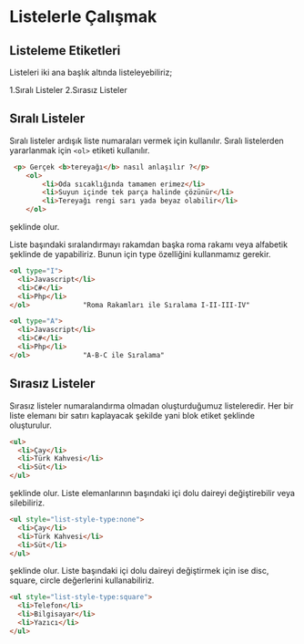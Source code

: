 # Listelerle Çalışmak

## Listeleme Etiketleri

Listeleri iki ana başlık altında listeleyebiliriz;

1.Sıralı Listeler
2.Sırasız Listeler

## Sıralı Listeler

Sıralı listeler ardışık liste numaraları vermek için kullanılır. Sıralı listelerden yararlanmak için ```<ol>```
etiketi kullanılır.
```html
 <p> Gerçek <b>tereyağı</b> nasıl anlaşılır ?</p>
    <ol>
        <li>Oda sıcaklığında tamamen erimez</li>
        <li>Suyun içinde tek parça halinde çözünür</li>
        <li>Tereyağı rengi sarı yada beyaz olabilir</li>
    </ol>
```
şeklinde olur.

Liste başındaki sıralandırmayı rakamdan başka roma rakamı veya alfabetik şeklinde de yapabiliriz. Bunun için type özelliğini kullanmamız gerekir.
```html
<ol type="I">
  <li>Javascript</li>
  <li>C#</li>
  <li>Php</li>
</ol>             "Roma Rakamları ile Sıralama I-II-III-IV"              
``` 
```html
<ol type="A">
  <li>Javascript</li>
  <li>C#</li>
  <li>Php</li>
</ol>             "A-B-C ile Sıralama"
```

## Sırasız Listeler

Sırasız listeler numaralandırma olmadan oluşturduğumuz listeleredir. Her bir liste elemanı bir satırı kaplayacak şekilde yani blok etiket şeklinde oluşturulur.
```html
<ul>
  <li>Çay</li>
  <li>Türk Kahvesi</li>
  <li>Süt</li>
</ul> 
```
şeklinde olur. Liste elemanlarının başındaki içi dolu daireyi değiştirebilir veya silebiliriz.
```html
<ul style="list-style-type:none">
  <li>Çay</li>
  <li>Türk Kahvesi</li>
  <li>Süt</li>
</ul>
```
şeklinde olur. Liste başındaki içi dolu daireyi değiştirmek için ise disc, square, circle değerlerini kullanabiliriz.
```html
<ul style="list-style-type:square">
  <li>Telefon</li>
  <li>Bilgisayar</li>
  <li>Yazıcı</li>
</ul>
```